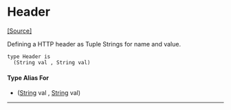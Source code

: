 # Header
<span class="source-link">[[Source]](src/http_server/headers.md#L3)</span>

Defining a HTTP header as Tuple Strings for name and value.


```pony
type Header is
  (String val , String val)
```

#### Type Alias For

* ([String](builtin-String.md) val , [String](builtin-String.md) val)

---


